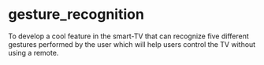 # gesture_recognition
To develop a cool feature in the smart-TV that can recognize five different gestures performed by the user which will help users control the TV without using a remote.
